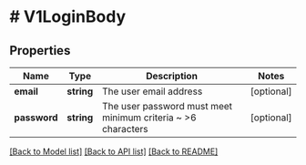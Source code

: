 # # V1LoginBody

## Properties

Name | Type | Description | Notes
------------ | ------------- | ------------- | -------------
**email** | **string** | The user email address | [optional]
**password** | **string** | The user password must meet minimum criteria ~ &gt;6 characters | [optional]

[[Back to Model list]](../../README.md#models) [[Back to API list]](../../README.md#endpoints) [[Back to README]](../../README.md)
